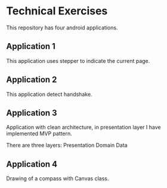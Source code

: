 # Technical Exercises

This repository has four android applications.

## Application 1
This application uses stepper to indicate the current page.

## Application 2
This application detect handshake.

## Application 3
Application with clean architecture, in presentation layer I have implemented MVP pattern.

There are three layers:
Presentation
Domain
Data

## Application 4
Drawing of a compass with Canvas class.
